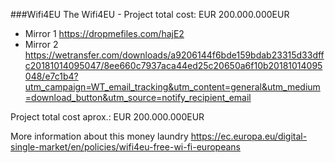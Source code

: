 ###Wifi4EU
The Wifi4EU - Project total cost: EUR 200.000.000EUR

- Mirror 1 https://dropmefiles.com/hajE2
- Mirror 2 https://wetransfer.com/downloads/a9206144f6bde159bdab23315d33dffc20181014095047/8ee660c7937aca44ed25c20650a6f10b20181014095048/e7c1b4?utm_campaign=WT_email_tracking&utm_content=general&utm_medium=download_button&utm_source=notify_recipient_email

Project total cost aprox.: EUR 200.000.000EUR

More information about this money laundry https://ec.europa.eu/digital-single-market/en/policies/wifi4eu-free-wi-fi-europeans
